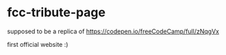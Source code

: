 # fcc-tribute-page
supposed to be a replica of https://codepen.io/freeCodeCamp/full/zNqgVx

first official website :) 
